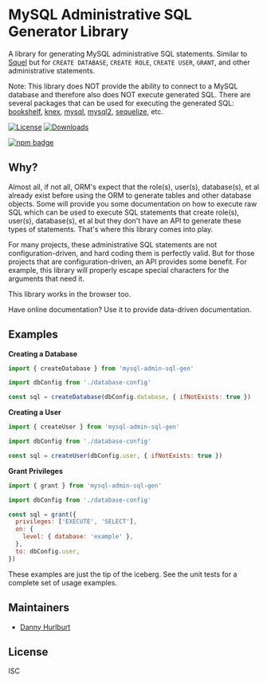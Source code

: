 # MySQL Administrative SQL Generator Library

A library for generating MySQL administrative SQL statements. Similar to [Squel] but for `CREATE DATABASE`, `CREATE ROLE`, `CREATE USER`, `GRANT`, and other administrative statements.

Note: This library does NOT provide the ability to connect to a MySQL database and therefore also does NOT execute generated SQL. There are several packages that can be used for executing the generated SQL: [bookshelf][npm-bookshelf], [knex][npm-knex], [mysql][npm-mysql], [mysql2][npm-mysql2], [sequelize][npm-sequelize], etc.


[![License][license-image]][license-url]
[![Downloads][downloads-image]][downloads-url]

[![npm badge][npm-badge-png]][package-url]


## Why?

Almost all, if not all, ORM's expect that the role(s), user(s), database(s), et al already exist before using the ORM to generate tables and other database objects. Some will provide you some documentation on how to execute raw SQL which can be used to execute SQL statements that create role(s), user(s), database(s), et al but they don't have an API to generate these types of statements. That's where this library comes into play.

For many projects, these administrative SQL statements are not configuration-driven, and hard coding them is perfectly valid. But for those projects that are configuration-driven, an API provides some benefit. For example, this library will properly escape special characters for the arguments that need it.

This library works in the browser too.

Have online documentation? Use it to provide data-driven documentation.


## Examples

**Creating a Database**

```js
import { createDatabase } from 'mysql-admin-sql-gen'

import dbConfig from './database-config'

const sql = createDatabase(dbConfig.database, { ifNotExists: true })
```

**Creating a User**

```js
import { createUser } from 'mysql-admin-sql-gen'

import dbConfig from './database-config'

const sql = createUser(dbConfig.user, { ifNotExists: true })
```

**Grant Privileges**

```js
import { grant } from 'mysql-admin-sql-gen'

import dbConfig from './database-config'

const sql = grant({
  privileges: ['EXECUTE', 'SELECT'],
  on: {
    level: { database: 'example' },
  },
  to: dbConfig.user,
})
```

These examples are just the tip of the iceberg. See the unit tests for a complete set of usage examples.


## Maintainers

- [Danny Hurlburt](https://github.com/dhurlburtusa)


## License

ISC


[downloads-image]: http://img.shields.io/npm/dm/mysql-admin-sql-gen.svg
[downloads-url]: http://npm-stat.com/charts.html?package=mysql-admin-sql-gen
[license-image]: http://img.shields.io/npm/l/mysql-admin-sql-gen.svg
[license-url]: LICENSE
[npm-badge-png]: https://nodei.co/npm/mysql-admin-sql-gen.png?downloads=true&stars=true
[npm-bookshelf]: https://www.npmjs.com/package/bookshelf
[npm-knex]: https://www.npmjs.com/package/knex
[npm-mysql]: https://www.npmjs.com/package/mysql
[npm-mysql2]: https://www.npmjs.com/package/mysql2
[npm-sequelize]: https://www.npmjs.com/package/sequelize
[package-url]: https://npmjs.org/package/mysql-admin-sql-gen
[squel]: https://www.npmjs.com/package/squel
